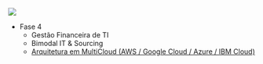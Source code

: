 [![](https://raw.githubusercontent.com/josecastillolema/fiap/master/img/asoo.png)](https://www.fiap.com.br/online/mba/mba-em-arquitetura-de-solucoes/)

 - Fase 4
    - Gestão Financeira de TI
    - Bimodal IT & Sourcing
    - [Arquitetura em MultiCloud (AWS / Google Cloud / Azure / IBM Cloud)](/multicloud/README.md)
